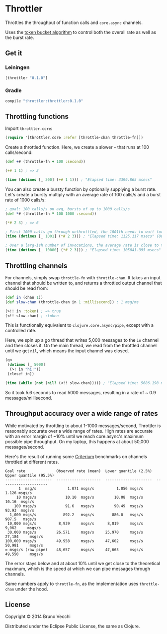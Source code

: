 # Throttler

Throttles the throughput of function calls and `core.async` channels.

Uses the [token bucket algorithm][1] to control both the overall rate as
well as the burst rate.

## Get it

### Leiningen

```clj
[throttler "0.1.0"]
```

### Gradle

```scala
compile "throttler:throttler:0.1.0"
```

## Throttling functions

Import `throttler.core`:

```clj
(require '[throttler.core :refer [throttle-chan throttle-fn]])
```

Create a throttled function. Here, we create a slower `+` that runs at 100
calls/second:

```clj
(def +# (throttle-fn + 100 :second))

(+# 1 1) ; => 2

(time (dotimes [_ 300] (+# 1 1))) ; "Elapsed time: 3399.865 msecs"
```

You can also create a bursty function by optionally supplying a burst rate.
Let's create a bursty multiply with an average rate of 100 calls/s and a burst rate of 1000 calls/s:

```clj
; goal: 100 calls/s on avg, bursts of up to 1000 calls/s
(def *# (throttle-fn * 100 1000 :second))

(*# 2 3) ; => 6

; First 1000 calls go through unthrottled, the 1001th needs to wait for about a second
(time (dotimes [_ 1001] (*# 2 3))) ; "Elapsed time: 1125.117 msecs" (889/second)

; Over a larg-ish number of invocations, the average rate is close to the goal
(time (dotimes [_ 10000] (*# 2 3))) ; "Elapsed time: 105041.395 msecs" (95/second)
```

## Throttling channels

For channels, simply swap `throttle-fn` with `throttle-chan`. It takes an
input channel that should be written to, and returns a throttled output channel
that should be read from:

```clj
(def in (chan 1))
(def slow-chan (throttle-chan in 1 :millisecond)) ; 1 msg/ms

(>!! in :token) ; => true
(<!! slow-chan) ; :token
```

This is functionally equivalent to `clojure.core.async/pipe`, except with a
controlled rate.

Here, we spin up a go thread that writes 5,000 messages to the `in` channel and
then closes it. On the main thread, we read from the throttled channel until we
get `nil`, which means the input channel was closed.

```clj
(go
 (dotimes [_ 5000]
  (>! in "hi!"))
 (close! in))

(time (while (not (nil? (<!! slow-chan))))) ; "Elapsed time: 5686.198 msecs" (0.9 msg/millisecond)
```

So it took 5.6 seconds to read 5000 messages, resulting in a rate of ~ 0.9
messages/millisecond.

## Throughput accuracy over a wide range of rates

While motivated by throttling to about 1-1000 messages/second, Throttler is
reasonably accurate over a wide range of rates. High rates are accurate with an
error margin of ~10% until we reach core.async's maximum possible pipe
throughput. On my laptop, this happens at about 50,000 messages/second.

Here's the result of running some [Criterium][2] benchmarks on channels
throttled at different rates.

```
Goal rate              Observed rate (mean)  Lower quantile (2.5%)  Upper quantile (95.5%)
---------------------  --------------------  ---------------------  ---------------------
      1  msg/s              1.071 msgs/s          1.056 msgs/s            1.126 msgs/s
     10 msgs/s             10.10  msgs/s         10.08  msgs/s           10.16  msgs/s
    100 msgs/s             91.6   msgs/s         90.49  msgs/s           93.93  msgs/s
  1,000 msgs/s            892.2   msgs/s        886.0   msgs/s          907.5   msgs/s
 10,000 msgs/s          8,939     msgs/s      8,819     msgs/s        9,062     msgs/s
 30,000 msgs/s         26,571     msgs/s     25,970     msgs/s       27,184     msgs/s
100,000 msgs/s         49,958     msgs/s     47,602     msgs/s       50,981     msgs/s
∞ msgs/s (raw pipe)    48,657     msgs/s     47,663     msgs/s       49,550     msgs/s
```

The error stays below and at about 10% until we get close to the theoretical
maximum, which is the speed at which we can pipe messages through channels.

Same numbers apply to `throttle-fn`, as the implementation uses `throttle-chan`
under the hood.

[1]: http://en.wikipedia.org/wiki/Token_bucket
[2]: https://github.com/hugoduncan/criterium

## License

Copyright © 2014 Bruno Vecchi

Distributed under the Eclipse Public License, the same as Clojure.
